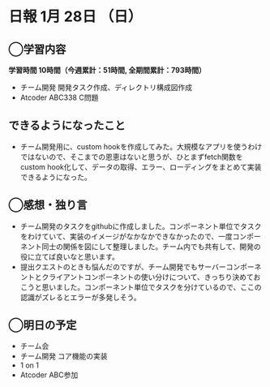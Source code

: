 # 日報  1月 28日 （日）

## ◯学習内容

**学習時間  10時間（今週累計：51時間, 全期間累計：793時間）**

- チーム開発 開発タスク作成、ディレクトリ構成図作成
- Atcoder ABC338 C問題

## できるようになったこと

- チーム開発用に、custom hookを作成してみた。大規模なアプリを使うわけではないので、そこまでの恩恵はないと思うが、ひとまずfetch関数をcustom hook化して、データの取得、エラー、ローディングをまとめて実装できるようになった。

## ◯感想・独り言

- チーム開発のタスクをgithubに作成しました。コンポーネント単位でタスクをわけていて、実装のイメージがなかなかできなかったので、一度コンポーネント同士の関係を図にして整理しました。チーム内でも共有して、開発の役に立てば良いなと思います。
- 提出クエストのときも悩んだのですが、チーム開発でもサーバーコンポーネントとクライアントコンポーネントの使い分けについて、きっちり決めておこうと思いました。コンポーネント単位でタスクを分けているので、ここの認識がズレるとエラーが多発しそう。

## ◯明日の予定

- チーム会
- チーム開発 コア機能の実装
- 1 on 1
- Atcoder ABC参加
